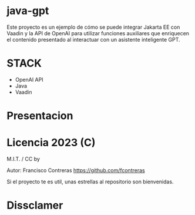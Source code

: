 # java-gpt
Este proyecto es un ejemplo de cómo se puede integrar Jakarta EE con Vaadin y la API de OpenAI para utilizar funciones auxiliares que enriquecen el contenido presentado al interactuar con un asistente inteligente GPT.

# STACK
- OpenAI API
- Java
- Vaadin

# Presentacion



# Licencia 2023 (C)
M.I.T. /  CC by

Autor:
Francisco Contreras
https://github.com/fcontreras

Si el proyecto te es util, unas estrellas al repositorio son bienvenidas.

# Dissclamer
